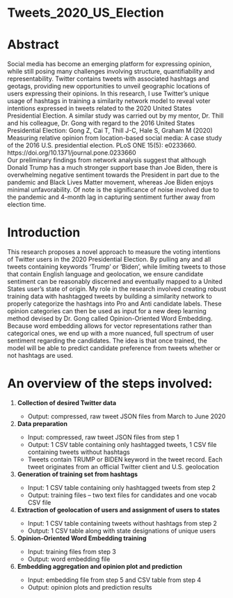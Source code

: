 # Tweets_2020_US_Election

<h1>Abstract</h1>
Social media has become an emerging platform for expressing opinion, while still posing many challenges involving structure, quantifiability and representability. Twitter contains tweets with associated hashtags and geotags, providing new opportunities to unveil geographic locations of users expressing their opinions. In this research, I use Twitter’s unique usage of hashtags in training a similarity network model to reveal voter intentions expressed in tweets related to the 2020 United States Presidential Election. A similar study was carried out by my mentor, Dr. Thill and his colleague, Dr. Gong with regard to the 2016 United States Presidential Election: Gong Z, Cai T, Thill J-C, Hale S, Graham M (2020) Measuring relative opinion from location-based social media: A case study of the 2016 U.S. presidential election. PLoS ONE 15(5): e0233660. https://doi.org/10.1371/journal.pone.0233660
<br>
Our preliminary findings from network analysis suggest that although Donald Trump has a much stronger support base than Joe Biden, there is overwhelming negative sentiment towards the President in part due to the pandemic and Black Lives Matter movement, whereas Joe Biden enjoys minimal unfavorability. Of note is the significance of noise involved due to the pandemic and 4-month lag in capturing sentiment further away from election time.

<h1>Introduction</h1>
This research proposes a novel approach to measure the voting intentions of Twitter users in the 2020 Presidential Election. By pulling any and all tweets containing keywords ‘Trump’ or ‘Biden’, while limiting tweets to those that contain English language and geolocation, we ensure candidate sentiment can be reasonably discerned and eventually mapped to a United States user’s state of origin. My role in the research involved creating robust training data with hashtagged tweets by building a similarity network to properly categorize the hashtags into Pro and Anti candidate labels. These opinion categories can then be used as input for a new deep learning method devised by Dr. Gong called Opinion-Oriented Word Embedding. Because word embedding allows for vector representations rather than categorical ones, we end up with a more nuanced, full spectrum of user sentiment regarding the candidates. The idea is that once trained, the model will be able to predict candidate preference from tweets whether or not hashtags are used. 

<h1>An overview of the steps involved:</h1>
<ol>
  <li><b>Collection of desired Twitter data</b></li>
<ul>
  <li>Output: compressed, raw tweet JSON files from March to June 2020</li>
  </ul>
  <li><b>Data preparation</b></li> 
<ul>
  <li>Input: compressed, raw tweet JSON files from step 1</li>
<li>Output: 1 CSV table containing only hashtagged tweets, 1 CSV file containing tweets without hashtags</li>
<li>Tweets contain TRUMP or BIDEN keyword in the tweet record. Each tweet originates from an official Twitter client and U.S. geolocation</li> 
  </ul>
  <li><b>Generation of training set from hashtags</b></li>
<ul>
  <li>Input: 1 CSV table containing only hashtagged tweets from step 2</li>
  <li>Output: training files – two text files for candidates and one vocab CSV file</li>
  </ul>  
  <li><b>Extraction of geolocation of users and assignment of users to states</b></li> 
<ul>
  <li>Input: 1 CSV table containing tweets without hashtags from step 2</li>
  <li>Output: 1 CSV table along with state designations of unique users</li>
  </ul>  
  <li><b>Opinion-Oriented Word Embedding training</b></li>
<ul>
  <li>Input: training files from step 3</li>
  <li>Output: word embedding file</li>
  </ul>  
  <li><b>Embedding aggregation and opinion plot and prediction</b></li>
<ul>
  <li>Input: embedding file from step 5 and CSV table from step 4</li>
  <li>Output: opinion plots and prediction results</li>
  </ol>
